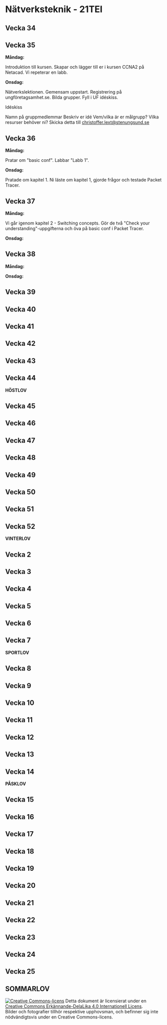 # Nätverksteknik - 21TEI    

## Vecka 34   


## Vecka 35   

**Måndag:**

Introduktion till kursen. Skapar och lägger till er i kursen CCNA2 på Netacad.
Vi repeterar en labb.

**Onsdag:**

Nätverkslektionen. Gemensam uppstart. Registrering på ungföretagsamhet.se. Bilda grupper. Fyll i UF idéskiss.

Idéskiss

Namn på gruppmedlemmar
Beskriv er idé
Vem/vilka är er målgrupp?
Vilka resurser behöver ni?
Skicka detta till christoffer.lext@stenungsund.se
## Vecka 36 

**Måndag:**

Pratar om "basic conf". Labbar "Labb 1".

**Onsdag:**

Pratade om kapitel 1. Ni läste om kapitel 1, gjorde frågor och testade Packet Tracer.


## Vecka 37   

**Måndag:**

Vi går igenom kapitel 2 - Switching concepts.
Gör de två "Check your understanding"-uppgifterna och öva på basic conf i Packet Tracer.

**Onsdag:**


## Vecka 38   

**Måndag:**


**Onsdag:**


## Vecka 39   


## Vecka 40   


## Vecka 41   


## Vecka 42   


## Vecka 43   


## Vecka 44   

**HÖSTLOV**   

## Vecka 45   


## Vecka 46   


## Vecka 47   


## Vecka 48   


## Vecka 49   


## Vecka 50   


## Vecka 51   


## Vecka 52   

**VINTERLOV**   

## Vecka 2   


## Vecka 3   


## Vecka 4   


## Vecka 5   


## Vecka 6   


## Vecka 7   

**SPORTLOV**   

## Vecka 8   


## Vecka 9   


## Vecka 10   


## Vecka 11   


## Vecka 12   


## Vecka 13   


## Vecka 14   

**PÅSKLOV**   
## Vecka 15   


## Vecka 16   


## Vecka 17   


## Vecka 18   


## Vecka 19   


## Vecka 20   


## Vecka 21   


## Vecka 22   


## Vecka 23   


## Vecka 24   


## Vecka 25   
**SOMMARLOV**   
---     
[![Creative Commons-licens](https://i.creativecommons.org/l/by-sa/4.0/80x15.png)](http://creativecommons.org/licenses/by-sa/4.0/) Detta dokument är licensierat under en [Creative Commons Erkännande-DelaLika 4.0 Internationell Licens](http://creativecommons.org/licenses/by-sa/4.0/).    
Bilder och fotografier tillhör respektive upphovsman, och befinner sig inte nödvändigtsvis under en Creative Commons-licens.    
